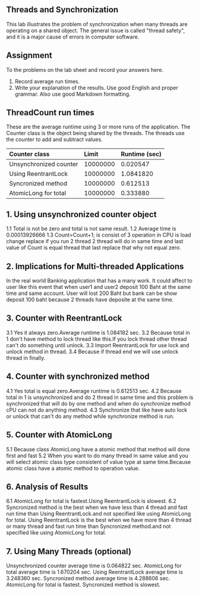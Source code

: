 ## Threads and Synchronization

This lab illustrates the problem of synchronization when many threads are operating on a shared object.  The general issue is called "thread safety", and it is a major cause of errors in computer software.

## Assignment

To the problems on the lab sheet and record your answers here.

1. Record average run times.
2. Write your explanation of the results.  Use good English and proper grammar.  Also use good Markdown formatting.

## ThreadCount run times

These are the average runtime using 3 or more runs of the application.
The Counter class is the object being shared by the threads.
The threads use the counter to add and subtract values.

| Counter class           | Limit              | Runtime (sec)   |
|:------------------------|:-------------------|-----------------|
| Unsynchronized counter  |      10000000      |    0.020547    |
| Using ReentrantLock     |      10000000      |    1.0841820    |
| Syncronized method      |      10000000      |     0.612513    |
| AtomicLong for total    |      10000000      |     0.333880    |

## 1. Using unsynchronized counter object

1.1 Total is not be zero and total is not same result.
1.2 Average time is 0.00013926666
1.3 Count=Count+1; is consist of 3 operation in CPU is load change replace
if you run 2 thread 2 thread will do in same time and last value of Count is equal
thread that last replace that why not equal zero.
## 2. Implications for Multi-threaded Applications
In the real world Banking application that has a many work.
It could affect to user like this event that when user1 and user2 deposit 100 Baht at the same time and same account. User will lost 200 Baht but bank can be show deposit 100 baht because 2 threads have deposite at the same time.
 

## 3. Counter with ReentrantLock
3.1 Yes it always zero.Average runtime is 1.084182 sec.
3.2 Because total in 1 don't have method to lock thread like this.If you lock thread other thread can't do something until unlock.
3.3 Import ReentrantLock for use lock and unlock method in thread.
3.4 Because if thread end we will use unlock thread in finally.

## 4. Counter with synchronized method

4.1 Yes total is equal zero.Average runtime is 0.612513 sec.
4.2 Because total in 1 is unsynchronized and do 2 thread in same time and this problem is synchronized that will do by one method and when do synchronize method cPU can not do anything method.
4.3 Synchronize that like have auto lock or unlock that can't do any method while synchronize method is run.

## 5. Counter with AtomicLong
5.1 Because class AtomicLong have a atomic method that method will done first and fast
5.2 When you want to do many thread in same value and you will select atomic class type 
consistent of value type at same time.Because atomic class have a atomic method to operation value.

## 6. Analysis of Results
6.1 AtomicLong for total is fastest.Using ReentrantLock is slowest.
6.2 Syncronized method is the best when we have less than 4 thread and fast run time than Using ReentrantLock.and not specified like using AtomicLong for total.
Using ReentrantLock is the best when we have more than 4 thread or many thread and fast run time than Syncronized method.and not specified like using AtomicLong for total.

## 7. Using Many Threads (optional)
Unsynchronized counter average time is 0.064822 sec.
AtomicLong for total average time is 1.670204 sec.
Using ReentrantLock average time is 3.248360 sec.
Syncronized method average time is 4.288606 sec.
AtomicLong for total is fastest.
Syncronized method is slowest.

